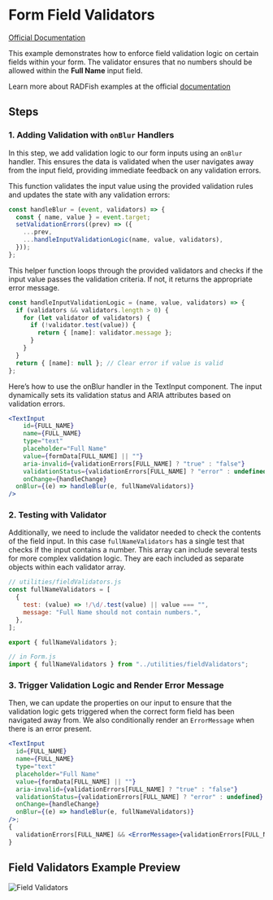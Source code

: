 # Form Field Validators

[Official Documentation](https://nmfs-radfish.github.io/radfish/)

This example demonstrates how to enforce field validation logic on certain fields within your form. The validator ensures that no numbers should be allowed within the **Full Name** input field.

Learn more about RADFish examples at the official [documentation](https://nmfs-radfish.github.io/radfish/developer-documentation/examples-and-templates#examples)

## Steps

### 1. Adding Validation with `onBlur` Handlers
In this step, we add validation logic to our form inputs using an `onBlur` handler. This ensures the data is validated when the user navigates away from the input field, providing immediate feedback on any validation errors.

This function validates the input value using the provided validation rules and updates the state with any validation errors:
```jsx
const handleBlur = (event, validators) => {
  const { name, value } = event.target;
  setValidationErrors((prev) => ({
    ...prev,
    ...handleInputValidationLogic(name, value, validators),
  }));
};
```

This helper function loops through the provided validators and checks if the input value passes the validation criteria. If not, it returns the appropriate error message.
```jsx
const handleInputValidationLogic = (name, value, validators) => {
  if (validators && validators.length > 0) {
    for (let validator of validators) {
      if (!validator.test(value)) {
        return { [name]: validator.message };
      }
    }
  }
  return { [name]: null }; // Clear error if value is valid
};
```

Here’s how to use the onBlur handler in the TextInput component. The input dynamically sets its validation status and ARIA attributes based on validation errors.
```jsx
<TextInput
    id={FULL_NAME}
    name={FULL_NAME}
    type="text"
    placeholder="Full Name"
    value={formData[FULL_NAME] || ""}
    aria-invalid={validationErrors[FULL_NAME] ? "true" : "false"}
    validationStatus={validationErrors[FULL_NAME] ? "error" : undefined}
    onChange={handleChange}
  onBlur={(e) => handleBlur(e, fullNameValidators)}
/>
```

### 2. Testing with Validator
Additionally, we need to include the validator needed to check the contents of the field input. In this case `fullNameValidators` has a single test that checks if the input contains a number. This array can include several tests for more complex validation logic. They are each included as separate objects within each validator array.

```jsx
// utilities/fieldValidators.js
const fullNameValidators = [
  {
    test: (value) => !/\d/.test(value) || value === "",
    message: "Full Name should not contain numbers.",
  },
];

export { fullNameValidators };

// in Form.js
import { fullNameValidators } from "../utilities/fieldValidators";
```

### 3. Trigger Validation Logic and Render Error Message
Then, we can update the properties on our input to ensure that the validation logic gets triggered when the correct form field has been navigated away from. We also conditionally render an `ErrorMessage` when there is an error present.

```jsx
<TextInput
  id={FULL_NAME}
  name={FULL_NAME}
  type="text"
  placeholder="Full Name"
  value={formData[FULL_NAME] || ""}
  aria-invalid={validationErrors[FULL_NAME] ? "true" : "false"}
  validationStatus={validationErrors[FULL_NAME] ? "error" : undefined}
  onChange={handleChange}
  onBlur={(e) => handleBlur(e, fullNameValidators)}
/>;
{
  validationErrors[FULL_NAME] && <ErrorMessage>{validationErrors[FULL_NAME]}</ErrorMessage>;
}
```

## Field Validators Example Preview

![Field Validators](./src/assets/field-validators.png)
